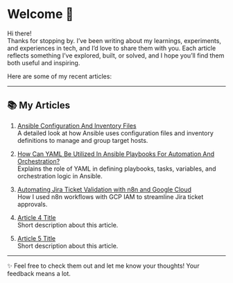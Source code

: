 # Welcome 👋

Hi there!  
Thanks for stopping by. I’ve been writing about my learnings, experiments, and experiences in tech, and I’d love to share them with you. Each article reflects something I’ve explored, built, or solved, and I hope you’ll find them both useful and inspiring.  

Here are some of my recent articles:

---

## 📚 My Articles
1. [Ansible Configuration And Inventory Files](https://www.geeksforgeeks.org/devops/ansible-configuration-and-inventory-files/)  
   A detailed look at how Ansible uses configuration files and inventory definitions to manage and group target hosts.

2. [How Can YAML Be Utilized In Ansible Playbooks For Automation And Orchestration?](https://www.geeksforgeeks.org/devops/how-can-yaml-be-utilized-in-ansible-playbooks-for-automation-and-orchestration/)  
   Explains the role of YAML in defining playbooks, tasks, variables, and orchestration logic in Ansible.

3. [Automating Jira Ticket Validation with n8n and Google Cloud](https://medium.com/@yeskaydeecodes9/automating-jira-ticket-validation-with-n8n-and-google-cloud-b2ca53ea82ad)  
   How I used n8n workflows with GCP IAM to streamline Jira ticket approvals.

4. [Article 4 Title](#)  
   Short description about this article.

5. [Article 5 Title](#)  
   Short description about this article.

---

✨ Feel free to check them out and let me know your thoughts! Your feedback means a lot.  
